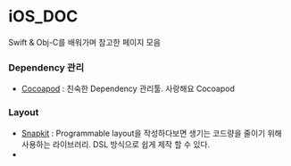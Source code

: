 # iOS_DOC
Swift &amp; Obj-C를 배워가며 참고한 페이지 모음

### Dependency 관리

- [Cocoapod](https://cocoapods.org) : 친숙한 Dependency 관리툴. 사랑해요 Cocoapod

### Layout

- [Snapkit](https://github.com/SnapKit/SnapKit) : Programmable layout을 작성하다보면 생기는 코드량을 줄이기 위해 사용하는 라이브러리. DSL 방식으로 쉽게 제작 할 수 있다.
- 